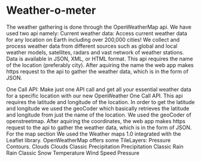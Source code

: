 # Weather-o-meter
The weather gathering is done through the OpenWeatherMap api. We have used two api namely:
Current weather data: Access current weather data for any location on Earth including over 200,000 cities! We collect and process weather data from different sources such as global and local weather models, satellites, radars and vast network of weather stations. Data is available in JSON, XML, or HTML format.
This api requires the name of the location (preferably city). After aquiring the name the web app makes https request to the api to gather the weather data, which is in the form of JSON.

One Call API: Make just one API call and get all your essential weather data for a specific location with our new OpenWeather One Call API.
This api requires the latitude and longitude of the location. In order to get the latitude and longitude we used the geoCoder which basically retrieves the latitude and longitude from just the name of the location. We used the geoCoder of openstreetmap. After aquiring the coordinates, the web app makes https request to the api to gather the weather data, which is in the form of JSON.
For the map section We used the Weather maps 1.0 integrated with the Leaflet library.
OpenWeatherMap offers some TileLayers:
Pressure Contours.
Clouds
Clouds Classic
Precipitation
Precipitation Classic
Rain
Rain Classic
Snow
Temperature
Wind Speed
Pressure
